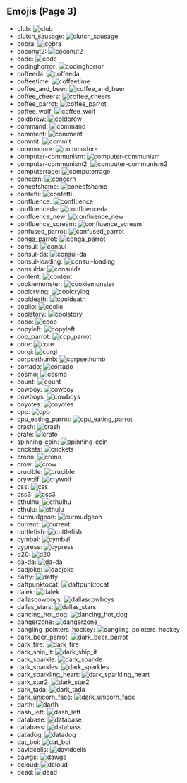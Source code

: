
## Emojis (Page 3)

* club: ![club](output/club.png)
* clutch_sausage: ![clutch_sausage](output/clutch_sausage.png)
* cobra: ![cobra](output/cobra.png)
* coconut2: ![coconut2](output/coconut2.png)
* code: ![code](output/code.png)
* codinghorror: ![codinghorror](output/codinghorror.png)
* coffeeda: ![coffeeda](output/coffeeda.png)
* coffeetime: ![coffeetime](output/coffeetime.png)
* coffee_and_beer: ![coffee_and_beer](output/coffee_and_beer.png)
* coffee_cheers: ![coffee_cheers](output/coffee_cheers.png)
* coffee_parrot: ![coffee_parrot](output/coffee_parrot.gif)
* coffee_wolf: ![coffee_wolf](output/coffee_wolf.png)
* coldbrew: ![coldbrew](output/coldbrew.png)
* command: ![command](output/command.png)
* comment: ![comment](output/comment.png)
* commit: ![commit](output/commit.png)
* commodore: ![commodore](output/commodore.png)
* computer-communism: ![computer-communism](output/computer-communism.jpg)
* computer-communism2: ![computer-communism2](output/computer-communism2.png)
* computerrage: ![computerrage](output/computerrage.gif)
* concern: ![concern](output/concern.jpg)
* coneofshame: ![coneofshame](output/coneofshame.png)
* confetti: ![confetti](output/confetti.gif)
* confluence: ![confluence](output/confluence.png)
* confluenceda: ![confluenceda](output/confluenceda.png)
* confluence_new: ![confluence_new](output/confluence_new.png)
* confluence_scream: ![confluence_scream](output/confluence_scream.png)
* confused_parrot: ![confused_parrot](output/confused_parrot.gif)
* conga_parrot: ![conga_parrot](output/conga_parrot.gif)
* consul: ![consul](output/consul.png)
* consul-da: ![consul-da](output/consul-da.png)
* consul-loading: ![consul-loading](output/consul-loading.png)
* consulda: ![consulda](output/consulda)
* content: ![content](output/content.png)
* cookiemonster: ![cookiemonster](output/cookiemonster.gif)
* coolcrying: ![coolcrying](output/coolcrying.png)
* cooldeath: ![cooldeath](output/cooldeath.png)
* coolio: ![coolio](output/coolio.png)
* coolstory: ![coolstory](output/coolstory.png)
* cooo: ![cooo](output/cooo.png)
* copyleft: ![copyleft](output/copyleft.png)
* cop_parrot: ![cop_parrot](output/cop_parrot.gif)
* core: ![core](output/core.png)
* corgi: ![corgi](output/corgi.gif)
* corpsethumb: ![corpsethumb](output/corpsethumb.png)
* cortado: ![cortado](output/cortado.png)
* cosmo: ![cosmo](output/cosmo.png)
* count: ![count](output/count.jpg)
* cowboy: ![cowboy](output/cowboy.png)
* cowboys: ![cowboys](output/cowboys.png)
* coyotes: ![coyotes](output/coyotes.png)
* cpp: ![cpp](output/cpp.png)
* cpu_eating_parrot: ![cpu_eating_parrot](output/cpu_eating_parrot.jpg)
* crash: ![crash](output/crash.png)
* crate: ![crate](output/crate.jpg)
* spinning-coin: ![spinning-coin](output/spinning-coin.gif)
* crickets: ![crickets](output/crickets.jpg)
* crono: ![crono](output/crono.gif)
* crow: ![crow](output/crow.png)
* crucible: ![crucible](output/crucible.png)
* crywolf: ![crywolf](output/crywolf.png)
* css: ![css](output/css.gif)
* css3: ![css3](output/css3.png)
* cthulhu: ![cthulhu](output/cthulhu.png)
* cthulu: ![cthulu](output/cthulu.gif)
* curmudgeon: ![curmudgeon](output/curmudgeon.jpg)
* current: ![current](output/current)
* cuttlefish: ![cuttlefish](output/cuttlefish.gif)
* cymbal: ![cymbal](output/cymbal.png)
* cypress: ![cypress](output/cypress.gif)
* d20: ![d20](output/d20.jpg)
* da-da: ![da-da](output/da-da.png)
* dadjoke: ![dadjoke](output/dadjoke.png)
* daffy: ![daffy](output/daffy.jpg)
* daftpunktocat: ![daftpunktocat](output/daftpunktocat.gif)
* dalek: ![dalek](output/dalek.png)
* dallascowboys: ![dallascowboys](output/dallascowboys.jpg)
* dallas_stars: ![dallas_stars](output/dallas_stars.png)
* dancing_hot_dog: ![dancing_hot_dog](output/dancing_hot_dog.gif)
* dangerzone: ![dangerzone](output/dangerzone.jpg)
* dangling_pointers_hockey: ![dangling_pointers_hockey](output/dangling_pointers_hockey.jpg)
* dark_beer_parrot: ![dark_beer_parrot](output/dark_beer_parrot.gif)
* dark_fire: ![dark_fire](output/dark_fire.png)
* dark_ship_it: ![dark_ship_it](output/dark_ship_it.png)
* dark_sparkle: ![dark_sparkle](output/dark_sparkle.png)
* dark_sparkles: ![dark_sparkles](output/dark_sparkles.png)
* dark_sparkling_heart: ![dark_sparkling_heart](output/dark_sparkling_heart.png)
* dark_star2: ![dark_star2](output/dark_star2.png)
* dark_tada: ![dark_tada](output/dark_tada.png)
* dark_unicorn_face: ![dark_unicorn_face](output/dark_unicorn_face.png)
* darth: ![darth](output/darth.png)
* dash_left: ![dash_left](output/dash_left.png)
* database: ![database](output/database.png)
* databass: ![databass](output/databass.png)
* datadog: ![datadog](output/datadog.png)
* dat_boi: ![dat_boi](output/dat_boi.gif)
* davidcelis: ![davidcelis](output/davidcelis)
* dawgs: ![dawgs](output/dawgs.png)
* dcloud: ![dcloud](output/dcloud.png)
* dead: ![dead](output/dead.png)
